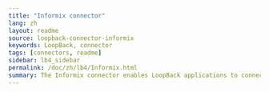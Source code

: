 ```yaml
---
title: "Informix connector"
lang: zh
layout: readme
source: loopback-connector-informix
keywords: LoopBack, connector
tags: [connectors, readme]
sidebar: lb4_sidebar
permalink: /doc/zh/lb4/Informix.html
summary: The Informix connector enables LoopBack applications to connect to Informix data sources.
---
```

